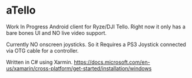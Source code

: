 # aTello 
Work In Progress Android client for Ryze/DJI Tello. 
Right now it only has a bare bones UI and NO live video support. 

Currently NO onscreen joysticks. So it Requires a PS3 Joystick connected via OTG cable for a controller. 

Written in C# using Xarmin.
https://docs.microsoft.com/en-us/xamarin/cross-platform/get-started/installation/windows

